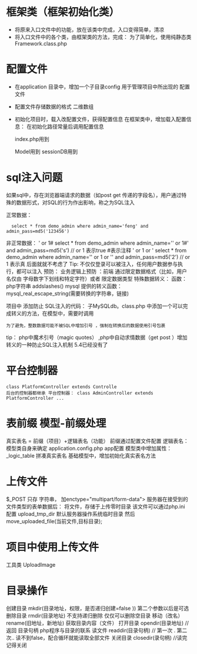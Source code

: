 
# 框架类（框架初始化类）
  - 将原来入口文件中的功能，放在该类中完成，入口变得简单，清凉
  - 将入口文件中的各个类，由框架类的方法，完成：
    为了简单化，使用纯静态类  Framework.class.php
# 配置文件
  - 在application 目录中，增加一个子目录config 用于管理项目中所出现的 配置文件    
  - 配置文件存储数据的格式 二维数组

  - 初始化项目时，载入改配置文件，获得配置信息
    在框架类中，增加载入配置信息：
      在初始化路径常量后调用配置信息

      index.php用到

      Model用到
      sessionDB用到

# sql注入问题      
  如果sql中，存在浏览器端请求的数据（如post get 传递的字段名），用户通过特殊的数据形式，对SQL的行为作出影响，称之为SQL注入

  正常数据：

      select * from demo_admin where admin_name='feng' and admin_pass=md5('123456')

  非正常数据：
    ' or 1#
      select * from demo_admin where admin_name='' or 1#' and admin_pass=md5('s') 
      // or 1 表示true #表示注释
    ' or 1 or '
      select * from demo_admin where admin_name='' or 1 or '' and admin_pass=md5('2') 
      // or 1 表示真 后面就就不考虑了 
  Tip: 不仅仅登录可以被注入，任何用户数据参与执行，都可以注入
  预防：
    业务逻辑上预防  ：前端 通过限定数据格式（比如，用户名仅由 字母数字下划线和特定字符）或者 限定数据类型
    特殊数据转义： 
      函数： php字符串 addslashes()  mysql 提供的转义函数： mysql_real_escape_string(需要转换的字符串，链接)

  项目中 添加防止 SQL注入的代码：
    子MySQLdb。class.php 中添加一个可以完成转义的方法，在模型中，需要时调用    

    为了避免，整数数据可能不被SQL中增加引号 ，强制在转换后的数据使用引号包裹  

  tip：
    php中魔术引号（magic quotes） ,php中自动求情数据（get post ）增加转义的一种防止SQL注入机制  5.4已经没有了

# 平台控制器
    class PlatformController extends Controlle
    后台的控制器都继承 平台控制器： class AdminController extends PlatformController ...

# 表前缀 模型-前缀处理
  真实表名 = 前缀（项目）+逻辑表名（功能）
  前缀通过配置文件配置
  逻辑表名： 模型类自身来确定
    application.config.php  app配置
    模型类中增加属性： _logic_table
    拼凑真实表名
      基础模型中，增加初始化真实表名方法

# 上传文件
  $_POST 只存 字符串，
  加enctype="multipart/form-data"> 
  服务器在接受到的文件类型的表单数据后：
    将文件，存储于上传零时目录
    该文件可以通过php.ini 配置 upload_tmp_dir
    默认服务器操作系统临时目录
    然后
     move_uploaded_file(当前文件,目标目录);
# 项目中使用上传文件
  工具类 UploadImage

# 目录操作
  创建目录        mkdir(目录地址，权限，是否递归创建=false ))  第二个参数以后是可选
  删除目录        rmdir(目录地址)  不支持递归删除 仅仅可以删除空目录
  移动（改名）    rename(旧地址，新地址)
  获取目录内容（文件）
    打开目录  opendir(目录地址) //返回 目录句柄 php程序与目录的联系
    读文件    readdir(目录句柄) // 第一次 . 第二次.. 读不到false，配合循环就能读取全部文件
    关闭目录  closedir(录句柄)  //读完记得关闭